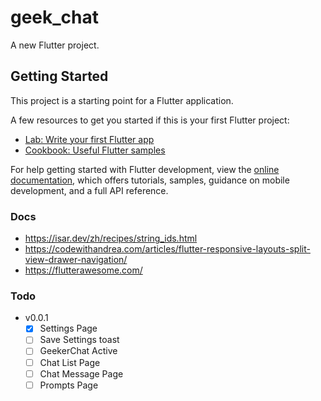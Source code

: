 # geek_chat

A new Flutter project.

## Getting Started

This project is a starting point for a Flutter application.

A few resources to get you started if this is your first Flutter project:

- [Lab: Write your first Flutter app](https://docs.flutter.dev/get-started/codelab)
- [Cookbook: Useful Flutter samples](https://docs.flutter.dev/cookbook)

For help getting started with Flutter development, view the
[online documentation](https://docs.flutter.dev/), which offers tutorials,
samples, guidance on mobile development, and a full API reference.

### Docs
- https://isar.dev/zh/recipes/string_ids.html
- https://codewithandrea.com/articles/flutter-responsive-layouts-split-view-drawer-navigation/
- https://flutterawesome.com/

### Todo

- v0.0.1
  - [x] Settings Page
  - [ ] Save Settings toast
  - [ ] GeekerChat Active
  - [ ] Chat List Page
  - [ ] Chat Message Page
  - [ ] Prompts Page